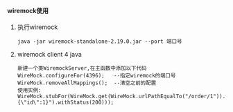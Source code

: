 #### wiremock使用
   
   1. 执行wiremock

          java -jar wiremock-standalone-2.19.0.jar --port 端口号
           
   2. wiremock client 4 java 
   
          新建一个类WiremockServer,在主函数中添加以下代码
          WireMock.configureFor(4396);   --指定wiremock的端口号
          WireMock.removeAllMappings();  --清空之前的配置
          使用实例:
          WireMock.stubFor(WireMock.get(WireMock.urlPathEqualTo("/order/1")).willReturn(WireMock.aResponse().withBody("{\"id\":1}").withStatus(200)));


  

    